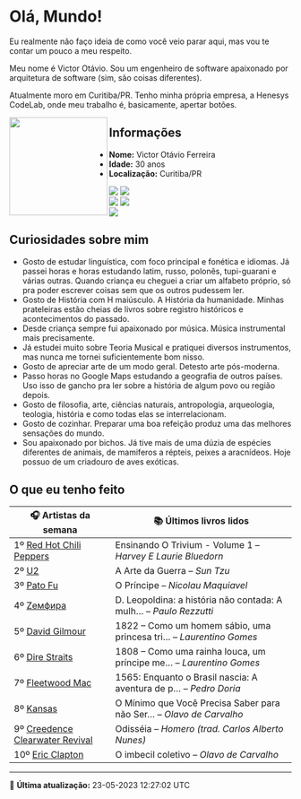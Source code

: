 # Olá, Mundo!

Eu realmente não faço ideia de como você veio parar aqui, mas vou te contar um pouco a meu respeito.

Meu nome é Victor Otávio. Sou um engenheiro de software apaixonado por arquitetura de software (sim, são coisas diferentes).

Atualmente moro em Curitiba/PR. Tenho minha própria empresa, a Henesys CodeLab, onde meu trabalho é, basicamente, apertar botões.

<img align="left" src="https://github.com/vctrtvfrrr/vctrtvfrrr/raw/master/octocat.png" alt="" width="175" />

## Informações

- **Nome:** Victor Otávio Ferreira
- **Idade:** 30 anos
- **Localização:** Curitiba/PR

[![](https://img.shields.io/badge/LinkedIn-victorotavio-blue)](https://www.linkedin.com/in/victorotavio/) [![](https://img.shields.io/badge/Twitter-@vctrtvfrrr-blue)](https://twitter.com/vctrtvfrrr)  
[![](https://img.shields.io/badge/GitHub-vctrtvfrrr-24292e)](https://github.com/vctrtvfrrr) [![](https://img.shields.io/badge/GitLab-vctrtvfrrr-ec5d16)](https://gitlab.com/vctrtvfrrr)  
[![](https://img.shields.io/badge/Email-victor@otavioferreira.com.br-red)](mailto:victor@otavioferreira.com.br)  

## Curiosidades sobre mim

-   Gosto de estudar linguística, com foco principal e fonética e idiomas. Já passei horas e horas estudando latim, russo, polonês, tupi-guarani e várias outras. Quando criança eu cheguei a criar um alfabeto próprio, só pra poder escrever coisas sem que os outros pudessem ler.
-   Gosto de História com H maiúsculo. A História da humanidade. Minhas prateleiras estão cheias de livros sobre registro históricos e acontecimentos do passado.
-   Desde criança sempre fui apaixonado por música. Música instrumental mais precisamente.
-   Já estudei muito sobre Teoria Musical e pratiquei diversos instrumentos, mas nunca me tornei suficientemente bom nisso.
-   Gosto de apreciar arte de um modo geral. Detesto arte pós-moderna.
-   Passo horas no Google Maps estudando a geografia de outros países. Uso isso de gancho pra ler sobre a história de algum povo ou região depois.
-   Gosto de filosofia, arte, ciências naturais, antropologia, arqueologia, teologia, história e como todas elas se interrelacionam.
-   Gosto de cozinhar. Preparar uma boa refeição produz uma das melhores sensações do mundo.
-   Sou apaixonado por bichos. Já tive mais de uma dúzia de espécies diferentes de animais, de mamiferos a répteis, peixes a aracnídeos. Hoje possuo de um criadouro de aves exóticas.


## O que eu tenho feito

|                                   🎧 Artistas da semana                                   |                      📚 Últimos livros lidos                      |
|-------------------------------------------------------------------------------------------|-------------------------------------------------------------------|
| 1º [Red Hot Chili Peppers](https://www.last.fm/music/Red+Hot+Chili+Peppers)               | Ensinando O Trivium - Volume 1	–	_Harvey E Laurie Bluedorn_         |
| 2º [U2](https://www.last.fm/music/U2)                                                     | A Arte da Guerra	–	_Sun Tzu_                                        |
| 3º [Pato Fu](https://www.last.fm/music/Pato+Fu)                                           | O Príncipe	–	_Nicolau Maquiavel_                                    |
| 4º [Zемфира](https://www.last.fm/music/Z%D0%B5%D0%BC%D1%84%D0%B8%D1%80%D0%B0)             | D. Leopoldina: a história não contada: A mulh…	–	_Paulo Rezzutti_   |
| 5º [David Gilmour](https://www.last.fm/music/David+Gilmour)                               | 1822 – Como um homem sábio, uma princesa tri…	–	_Laurentino Gomes_  |
| 6º [Dire Straits](https://www.last.fm/music/Dire+Straits)                                 | 1808 – Como uma rainha louca, um príncipe me…	–	_Laurentino Gomes_  |
| 7º [Fleetwood Mac](https://www.last.fm/music/Fleetwood+Mac)                               | 1565: Enquanto o Brasil nascia: A aventura de p…	–	_Pedro Doria_    |
| 8º [Kansas](https://www.last.fm/music/Kansas)                                             | O Mínimo que Você Precisa Saber para não Ser…	–	_Olavo de Carvalho_ |
| 9º [Creedence Clearwater Revival](https://www.last.fm/music/Creedence+Clearwater+Revival) | Odisséia	–	_Homero (trad. Carlos Alberto Nunes)_                    |
| 10º [Eric Clapton](https://www.last.fm/music/Eric+Clapton)                                | O imbecil coletivo	–	_Olavo de Carvalho_                            |


---

🚀 **Última atualização:** 23-05-2023 12:27:02 UTC